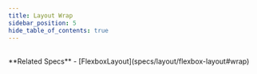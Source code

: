 ```yaml
---
title: Layout Wrap
sidebar_position: 5
hide_table_of_contents: true
---
```


<DarumaPlayer
  src='https://raw.githubusercontent.com/verygoodgraphics/resource/main/feature/flex_layout/flex_layout__wrap.daruma'
/>

<br />
**Related Specs**
- [FlexboxLayout](specs/layout/flexbox-layout#wrap)

